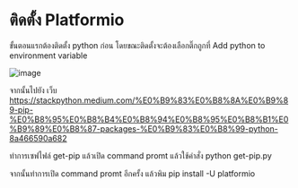 # ติดตั้ง Platformio
ขั้นตอนแรกต้องติดตั้ง python ก่อน โดยขณะติดตั้งจะต้องเลือกติ๊กถูกที่ Add python to environment variable

![image](https://user-images.githubusercontent.com/98943400/153395835-28553656-0dd8-423e-b0e0-4e0dcc0a4f95.png)

จากนั้นไปยัง เว็บ https://stackpython.medium.com/%E0%B9%83%E0%B8%8A%E0%B9%89-pip-%E0%B8%95%E0%B8%B4%E0%B8%94%E0%B8%95%E0%B8%B1%E0%B9%89%E0%B8%87-packages-%E0%B9%83%E0%B8%99-python-8a466590a682

ทำการเซฟไฟล์ get-pip แล้วเปิด command promt แล้วใช้คำสั่ง python get-pip.py

จากนั้นทำการเปิด command promt อีกครั้ง แล้วพิม pip install -U platformio
